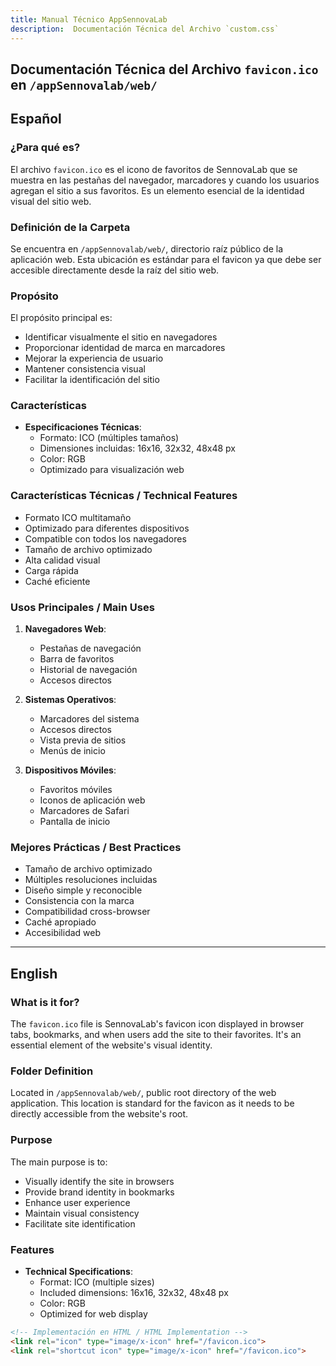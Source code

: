 ```yaml
---
title: Manual Técnico AppSennovaLab
description:  Documentación Técnica del Archivo `custom.css`
---
```


## Documentación Técnica del Archivo `favicon.ico` en `/appSennovalab/web/`

## Español

### ¿Para qué es?
El archivo `favicon.ico` es el icono de favoritos de SennovaLab que se muestra en las pestañas del navegador, marcadores y cuando los usuarios agregan el sitio a sus favoritos. Es un elemento esencial de la identidad visual del sitio web.

### Definición de la Carpeta
Se encuentra en `/appSennovalab/web/`, directorio raíz público de la aplicación web. Esta ubicación es estándar para el favicon ya que debe ser accesible directamente desde la raíz del sitio web.

### Propósito
El propósito principal es:
- Identificar visualmente el sitio en navegadores
- Proporcionar identidad de marca en marcadores
- Mejorar la experiencia de usuario
- Mantener consistencia visual
- Facilitar la identificación del sitio

### Características
- **Especificaciones Técnicas**:
  - Formato: ICO (múltiples tamaños)
  - Dimensiones incluidas: 16x16, 32x32, 48x48 px
  - Color: RGB
  - Optimizado para visualización web

### Características Técnicas / Technical Features
- Formato ICO multitamaño
- Optimizado para diferentes dispositivos
- Compatible con todos los navegadores
- Tamaño de archivo optimizado
- Alta calidad visual
- Carga rápida
- Caché eficiente

### Usos Principales / Main Uses
1. **Navegadores Web**:
   - Pestañas de navegación
   - Barra de favoritos
   - Historial de navegación
   - Accesos directos

2. **Sistemas Operativos**:
   - Marcadores del sistema
   - Accesos directos
   - Vista previa de sitios
   - Menús de inicio

3. **Dispositivos Móviles**:
   - Favoritos móviles
   - Iconos de aplicación web
   - Marcadores de Safari
   - Pantalla de inicio

### Mejores Prácticas / Best Practices
- Tamaño de archivo optimizado
- Múltiples resoluciones incluidas
- Diseño simple y reconocible
- Consistencia con la marca
- Compatibilidad cross-browser
- Caché apropiado
- Accesibilidad web

---

## English

### What is it for?
The `favicon.ico` file is SennovaLab's favicon icon displayed in browser tabs, bookmarks, and when users add the site to their favorites. It's an essential element of the website's visual identity.

### Folder Definition
Located in `/appSennovalab/web/`, public root directory of the web application. This location is standard for the favicon as it needs to be directly accessible from the website's root.

### Purpose
The main purpose is to:
- Visually identify the site in browsers
- Provide brand identity in bookmarks
- Enhance user experience
- Maintain visual consistency
- Facilitate site identification

### Features
- **Technical Specifications**:
  - Format: ICO (multiple sizes)
  - Included dimensions: 16x16, 32x32, 48x48 px
  - Color: RGB
  - Optimized for web display

```html
<!-- Implementación en HTML / HTML Implementation -->
<link rel="icon" type="image/x-icon" href="/favicon.ico">
<link rel="shortcut icon" type="image/x-icon" href="/favicon.ico">
```

